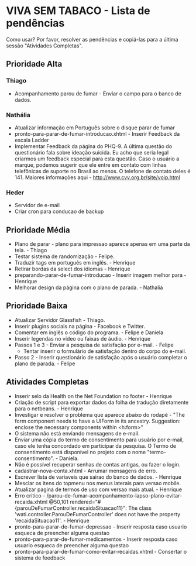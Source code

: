 VIVA SEM TABACO - Lista de pendências
=======================================

Como usar?
Por favor, resolver as pendências e copiá-las para a última sessão "Atividades Completas".

Prioridade Alta
------------------------

### Thiago
 * Acompanhamento parou de fumar - Enviar o campo para o banco de dados.

### Nathália
 * Atualizar informação em Português sobre o disque parar de fumar
 * pronto-para-parar-de-fumar-introducao.xhtml - Inserir Feedback da escala Ladder
 * Implementar Feedback da página do PHQ-9. A última questão do questionário fala sobre ideação suicida. Eu acho que seria legal criarmos um feedback especial para esta questão. Caso o usuário a marque, podemos sugerir que ele entre em contato com linhas telefônicas de suporte no Brasil ao menos. O telefone de contato deles é 141. Maiores informações aqui - http://www.cvv.org.br/site/voip.html


### Heder
  * Servidor de e-mail
  * Criar cron para conducao de backup

Prioridade Média
------------------------
 * Plano de parar - plano para impressao aparece apenas em uma parte da tela. - Thiago
 * Testar sistema de randomização - Felipe.
 * Traduzir tags em português em inglês. - Henrique
 * Retirar bordas da select dos idiomas - Henrique
 * preparando-parar-de-fumar-introducao - Inserir imagem melhor para - Henrique
 * Melhorar design da página com o plano de parada. - Nathalia
 

Prioridade Baixa
-------------------------	

* Atualizar Servidor Glassfish - Thiago.
* Inserir plugins sociais na página - Facebook e Twitter.
* Comentar em inglês o código do programa. - Felipe e Daniela
* Inserir legendas no vídeo ou faixas de áudio. - Henrique
* Passos 1 e 3 - Enviar a pesquisa de satisfação por e-mail. - Felipe
   * Tentar inserir o formulário de satisfação dentro do corpo do e-mail.
* Passo 2 - Inserir questionário de satisfação após o usuário completar o plano de parada. - Felipe


Atividades Completas
-------------------------
 * Inserir selo da Health on the Net Foundation no footer - Henrique
 * Criação de script para exportar dados da folha de tradução diretamente para o netbeans. - Henrique
 * Investigar e resolver o problema que aparece abaixo do rodapé - "The form component needs to have a UIForm in its ancestry. Suggestion: enclose the necessary components within <h:form>"
 * O sistema não está enviando mensagens de e-mail.
 * Enviar uma cópia do termo de consentimento para usuário por e-mail, caso ele tenha concordado em participar da pesquisa. O Termo de consentimento está disponível no projeto com o nome "termo-consentimento". - Daniela.
 * Não é possível recuperar senhas de contas antigas, ou fazer o login.
 * cadastrar-nova-conta.xhtml - Arrumar mensagens de erro.
 * Escrever lista de variaveis que sairao do banco de dados. - Henrique
 * Mesclar os itens do topmenu nos menus laterais para versao mobile.
 * Atualizar pagina de termos de uso com versao mais atual. - Henrique
 * Erro critico - /parou-de-fumar-acompanhamento-lapso-plano-evitar-recaida.xhtml @50,101 rendered="#{parouDeFumarController.recaidaSituacao11}": The class 'wati.controller.ParouDeFumarController' does not have the property 'recaidaSituacao11'. - Henrique
 * pronto-para-parar-de-fumar-depressao - Inserir resposta caso usuario esqueca de preencher alguma questao
 * pronto-para-parar-de-fumar-medicamentos - Inserir resposta caso usuario esqueca de preencher alguma questao
 * pronto-para-parar-de-fumar-como-evitar-recaidas.xhtml - Consertar o sistema de feedback


